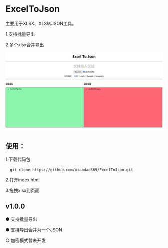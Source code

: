 # ExcelToJson
主要用于XLSX、XLS转JSON工具。

1.支持批量导出

2.多个xlsx合并导出

![image](./image/page.jpg)
   
    
    
## 使用：
   1.下载代码包
   
      git clone https://github.com/xiaodao369/ExcelToJson.git
   
   2.打开index.html
   
   3.拖拽xlsx到页面

## v1.0.0
   ● 支持批量导出
   
   ● 支持导出合并为一个JSON
   
   ○ 加密模式暂未开发

